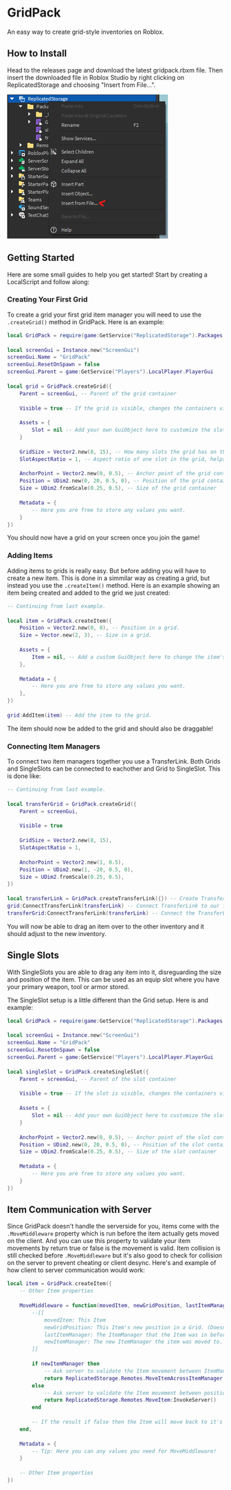 # GridPack
An easy way to create grid-style inventories on Roblox.

## How to Install
Head to the releases page and download the latest gridpack.rbxm file.
Then insert the downloaded file in Roblox Studio by right clicking on ReplicatedStorage and choosing "Insert from File...".

![InsertFromFile](./readme/InsertFromFile.png)

## Getting Started
Here are some small guides to help you get started!
Start by creating a LocalScript and follow along:

### Creating Your First Grid
To create a grid your first grid item manager you will need to use the `.createGrid()` method in GridPack.
Here is an example:

```lua
local GridPack = require(game:GetService("ReplicatedStorage").Packages.GridPack)

local screenGui = Instance.new("ScreenGui")
screenGui.Name = "GridPack"
screenGui.ResetOnSpawn = false
screenGui.Parent = game:GetService("Players").LocalPlayer.PlayerGui

local grid = GridPack.createGrid({
    Parent = screenGui, -- Parent of the grid container

    Visible = true -- If the grid is visible, changes the containers visible property. Also disables item interaction on all items inside.

    Assets = {
        Slot = nil -- Add your own GuiObject here to customize the slots in the grid.
    }

    GridSize = Vector2.new(8, 15), -- How many slots the grid has on the X and Y axes.
    SlotAspectRatio = 1, -- Aspect ratio of one slot in the grid, helps with different resolutions if you're using scale instead of offset.

    AnchorPoint = Vector2.new(0, 0.5), -- Anchor point of the grid container
    Position = UDim2.new(0, 20, 0.5, 0), -- Position of the grid container
    Size = UDim2.fromScale(0.25, 0.5), -- Size of the grid container
	
    Metadata = {
        -- Here you are free to store any values you want.
    }
})
```

You should now have a grid on your screen once you join the game!

### Adding Items
Adding items to grids is really easy. But before adding you will have to create a new item. This is done in a simmilar way as creating a grid, but instead you use the `.createItem()` method.
Here is an example showing an item being created and added to the grid we just created:

```lua
-- Continuing from last example.

local item = GridPack.createItem({
    Position = Vector2.new(0, 0), -- Position in a grid.
    Size = Vector.new(2, 3), -- Size in a grid.

    Assets = {
        Item = nil, -- Add a custom GuiObject here to change the item's gui element.
    },
	
    Metadata = {
        -- Here you are free to store any values you want.
    },
})

grid:AddItem(item) -- Add the item to the grid.
```

The item should now be added to the grid and should also be draggable!

### Connecting Item Managers
To connect two item managers together you use a TransferLink. Both Grids and SingleSlots can be connected to eachother and Grid to SingleSlot.
This is done like:

```lua
-- Continuing from last example.

local transferGrid = GridPack.createGrid({
    Parent = screenGui,

    Visible = true

    GridSize = Vector2.new(8, 15),
    SlotAspectRatio = 1,

    AnchorPoint = Vector2.new(1, 0.5),
    Position = UDim2.new(1, -20, 0.5, 0),
    Size = UDim2.fromScale(0.25, 0.5),
})

local transferLink = GridPack.createTransferLink({}) -- Create TransferLink
grid:ConnectTransferLink(transferLink) -- Connect TransferLink to our first grid.
transferGrid:ConnectTransferLink(transferLink) -- Connect the TransferLink to our new grid.
```

You will now be able to drag an item over to the other inventory and it should adjust to the new inventory.

## Single Slots
With SingleSlots you are able to drag any item into it, disreguarding the size and position of the item. This can be used as an equip slot where you have your primary weapon, tool or armor stored.

The SingleSlot setup is a little different than the Grid setup.
Here is and example:

```lua
local GridPack = require(game:GetService("ReplicatedStorage").Packages.GridPack)

local screenGui = Instance.new("ScreenGui")
screenGui.Name = "GridPack"
screenGui.ResetOnSpawn = false
screenGui.Parent = game:GetService("Players").LocalPlayer.PlayerGui

local singleSlot = GridPack.createSingleSlot({
    Parent = screenGui, -- Parent of the slot container

    Visible = true -- If the slot is visible, changes the containers visible property. Also disables item interaction on the item inside.

    Assets = {
        Slot = nil -- Add your own GuiObject here to customize the slot.
    }

    AnchorPoint = Vector2.new(0, 0.5), -- Anchor point of the slot container
    Position = UDim2.new(0, 20, 0.5, 0), -- Position of the slot container
    Size = UDim2.fromScale(0.25, 0.5), -- Size of the slot container
	
    Metadata = {
        -- Here you are free to store any values you want.
    }
})
```

## Item Communication with Server
Since GridPack doesn't handle the serverside for you, items come with the `.MoveMiddleware` property which is run before the item actually gets moved on the client.
And you can use this property to validate your item movements by return true or false is the movement is valid.
Item collision is still checked before `.MoveMiddleware` but it's also good to check for collision on the server to prevent cheating or client desync.
Here's and example of how client to server communication would work:

```lua
local item = GridPack.createItem({
    -- Other Item properties

    MoveMiddleware = function(movedItem, newGridPosition, lastItemManager, newItemManager)
        --[[
            movedItem: This Item
            newGridPosition: This Item's new position in a Grid. (Doesn't apply with SingleSlots)
            lastItemManager: The ItemManager that the Item was in before it got moved.
            newItemManager: The new ItemManager the item was moved to. (If there is one)
        ]]

        if newItemManager then
            -- Ask server to validate the Item movement between ItemManagers and return the result to the Item
            return ReplicatedStorage.Remotes.MoveItemAcrossItemManager:InvokeServer()
        else
            -- Ask server to validate the Item movement between positions and return the result to the Item
            return ReplicatedStorage.Remotes.MoveItem:InvokeServer()
        end

        -- If the result if false then the Item will move back to it's last position.
    end,

    Metadata = {
        -- Tip: Here you can any values you need for MoveMiddleware!
    }

    -- Other Item properties
})
```